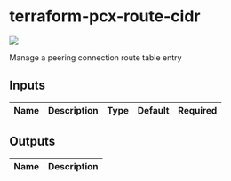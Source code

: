 # terraform-pcx-route-cidr
[![](https://github.com/rhythmictech/terraform-aws-pcx-route-cidr/workflows/check/badge.svg)](https://github.com/rhythmictech/terraform-aws-pcx-route-cidr/actions)

Manage a peering connection route table entry

<!-- BEGINNING OF PRE-COMMIT-TERRAFORM DOCS HOOK -->
## Inputs

| Name | Description | Type | Default | Required |
|------|-------------|:----:|:-----:|:-----:|

## Outputs

| Name | Description |
|------|-------------|

<!-- END OF PRE-COMMIT-TERRAFORM DOCS HOOK -->
